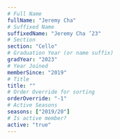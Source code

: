 ```yaml
---
# Full Name
fullName: "Jeremy Cha"
# Suffixed Name
suffixedName: "Jeremy Cha ’23"
# Section
section: "Cello"
# Graduation Year (or name suffix)
gradYear: "2023"
# Year Joined
memberSince: "2019"
# Title
title: ""
# Order Override for sorting
orderOverride: "-1"
# Active Seasons
seasons: ["2019/20"]
# Is active member?
active: "true"
---
```


